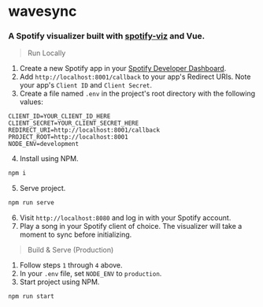 # wavesync
### A Spotify visualizer built with [spotify-viz](https://github.com/zachwinter/spotify-viz) and Vue. 

> Run Locally
1. Create a new Spotify app in your [Spotify Developer Dashboard](https://developer.spotify.com/dashboard/).
2. Add `http://localhost:8001/callback` to your app's Redirect URIs. Note your app's `Client ID` and `Client Secret`. 
3. Create a file named `.env` in the project's root directory with the following values:

```
CLIENT_ID=YOUR_CLIENT_ID_HERE
CLIENT_SECRET=YOUR_CLIENT_SECRET_HERE
REDIRECT_URI=http://localhost:8001/callback
PROJECT_ROOT=http://localhost:8001
NODE_ENV=development
```
4. Install using NPM.
```bash
npm i
```
5. Serve project.
```bash
npm run serve
```
6. Visit `http://localhost:8080` and log in with your Spotify account. 
7. Play a song in your Spotify client of choice. The visualizer will take a moment to sync before initializing.

> Build & Serve (Production)
1. Follow steps `1` through `4` above.
2. In your `.env` file, set `NODE_ENV` to `production`. 
3. Start project using NPM.
```bash
npm run start
```
